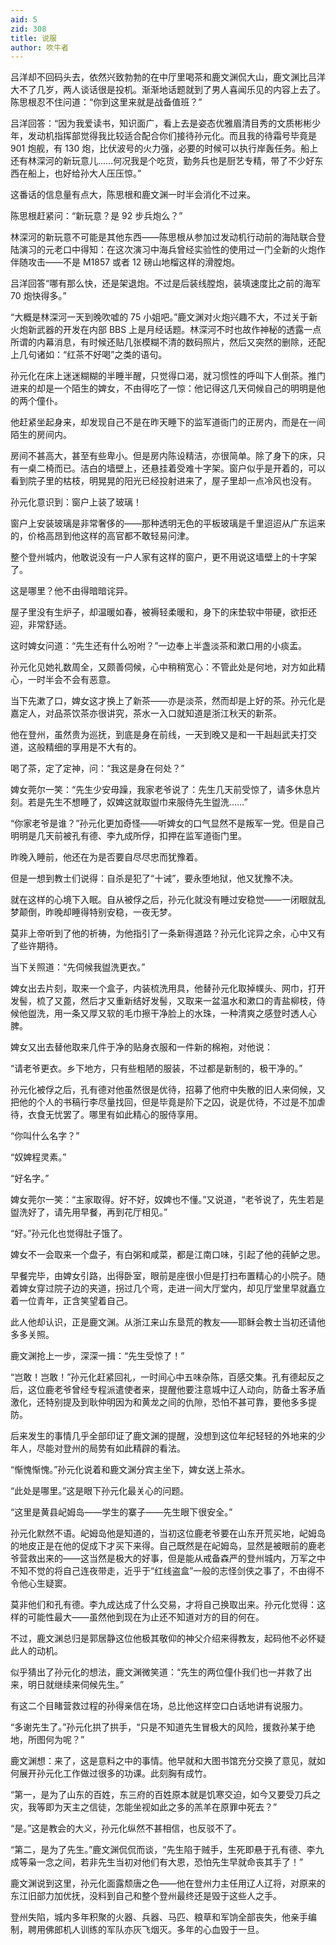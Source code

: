 ```yaml
---
aid: 5
zid: 308
title: 说服
author: 吹牛者
---
```


吕洋却不回码头去，依然兴致勃勃的在中厅里喝茶和鹿文渊侃大山，鹿文渊比吕洋大不了几岁，两人谈话很是投机。渐渐地话题就到了男人喜闻乐见的内容上去了。陈思根忍不住问道：“你到这里来就是战备值班？”

吕洋回答：“因为我爱读书，知识面广，看上去是姿态优雅眉清目秀的文质彬彬少年，发动机指挥部觉得我比较适合配合你们接待孙元化。而且我的待霜号毕竟是 901 炮舰，有 130 炮，比伏波号的火力强，必要的时候可以执行岸轰任务。船上还有林深河的新玩意儿……何况我是个吃货，勤务兵也是厨艺专精，带了不少好东西在船上，也好给孙大人压压惊。”

这番话的信息量有点大，陈思根和鹿文渊一时半会消化不过来。

陈思根赶紧问：“新玩意？是 92 步兵炮么？”

林深河的新玩意不可能是其他东西——陈思根从参加过发动机行动前的海陆联合登陆演习的元老口中得知：在这次演习中海兵曾经实验性的使用过一门全新的火炮作伴随攻击——不是 M1857 或者 12 磅山地榴这样的滑膛炮。

吕洋回答“哪有那么快，还是架退炮。不过是后装线膛炮，装填速度比之前的海军 70 炮快得多。”

“大概是林深河一天到晚吹嘘的 75 小姐吧。”鹿文渊对火炮兴趣不大，不过关于新火炮新武器的开发在内部 BBS 上是月经话题。林深河不时也故作神秘的透露一点所谓的内幕消息，有时候还贴几张模糊不清的数码照片，然后又突然的删除，还配上几句诸如：“红茶不好喝”之类的语句。

孙元化在床上迷迷糊糊的半睡半醒，只觉得口渴，就习惯性的呼叫下人倒茶。推门进来的却是一个陌生的婢女，不由得吃了一惊：他记得这几天伺候自己的明明是他的两个僮仆。

他赶紧坐起身来，却发现自己不是在昨天睡下的监军道衙门的正房内，而是在一间陌生的房间内。

房间不甚高大，甚至有些卑小。但是房内陈设精洁，亦很简单。除了身下的床，只有一桌二椅而已。洁白的墙壁上，还悬挂着受难十字架。窗户似乎是开着的，可以看到院子里的枯枝，明晃晃的阳光已经投射进来了，屋子里却一点冷风也没有。

孙元化意识到：窗户上装了玻璃！

窗户上安装玻璃是非常奢侈的——那种透明无色的平板玻璃是千里迢迢从广东运来的，价格高昂到他这样的高官都不敢轻易问津。

整个登州城内，他敢说没有一户人家有这样的窗户，更不用说这墙壁上的十字架了。

这是哪里？他不由得暗暗诧异。

屋子里没有生炉子，却温暖如春，被褥轻柔暖和，身下的床垫软中带硬，欲拒还迎，非常舒适。

这时婢女问道：“先生还有什么吩咐？”一边奉上半盏淡茶和漱口用的小痰盂。

孙元化见她礼数周全，又颇善伺候，心中稍稍宽心：不管此处是何地，对方如此精心，一时半会不会有恶意。

当下先漱了口，婢女这才换上了新茶——亦是淡茶，然而却是上好的茶。孙元化是嘉定人，对品茶饮茶亦很讲究，茶水一入口就知道是浙江秋天的新茶。

他在登州，虽然贵为巡抚，到底是身在前线，一天到晚又是和一干赳赳武夫打交道，这般精细的享用是不大有的。

喝了茶，定了定神，问：“我这是身在何处？”

婢女莞尔一笑：“先生少安毋躁，我家老爷说了：先生几天前受惊了，请多休息片刻。若是先生不想睡了，奴婢这就取盥巾来服侍先生盥洗……”

“你家老爷是谁？”孙元化更加奇怪——听婢女的口气显然不是叛军一党。但是自己明明是几天前被孔有德、李九成所俘，扣押在监军道衙门里。

昨晚入睡前，他还在为是否要自尽尽忠而犹豫着。

但是一想到教士们说得：自杀是犯了“十诫”，要永堕地狱，他又犹豫不决。

就在这样的心境下入眠。自从被俘之后，孙元化就没有睡过安稳觉——一闭眼就乱梦颠倒，昨晚却睡得特别安稳，一夜无梦。

莫非上帝听到了他的祈祷，为他指引了一条新得道路？孙元化诧异之余，心中又有了些许期待。

当下关照道：“先伺候我盥洗更衣。”

婢女出去片刻，取来一个盒子，内装梳洗用具，他替孙元化取掉幞头、网巾，打开发髻，梳了又蓖，然后才又重新结好发髻，又取来一盆温水和漱口的青盐柳枝，侍候他盥洗，用一条又厚又软的毛巾擦干净脸上的水珠，一种清爽之感登时透人心脾。

婢女又出去替他取来几件于净的贴身衣服和一件新的棉袍，对他说：

“请老爷更衣。乡下地方，只有些粗陋的服装，不过都是新制的，极干净的。”

孙元化被俘之后，孔有德对他虽然很是优待，招募了他府中失散的旧人来伺候，又把他的个人的书稿行李尽量找回，但是毕竟是阶下之囚，说是优待，不过是不加虐待，衣食无忧罢了。哪里有如此精心的服侍享用。

“你叫什么名字？”

“奴婢程灵素。”

“好名字。”

婢女莞尔一笑：“主家取得。好不好，奴婢也不懂。”又说道，“老爷说了，先生若是盥洗好了，请先用早餐，再到花厅相见。”

“好。”孙元化也觉得肚子饿了。

婢女不一会取来一个盘子，有白粥和咸菜，都是江南口味，引起了他的莼鲈之思。

早餐完毕，由婢女引路，出得卧室，眼前是座很小但是打扫布置精心的小院子。随着婢女穿过院子边的夹道，拐过几个弯，走进一间大厅堂内，却见厅堂里早就矗立着一位青年，正含笑望着自己。

此人他却认识，正是鹿文渊。从浙江来山东垦荒的教友——耶稣会教士当初还请他多多关照。

鹿文渊抢上一步，深深一揖：“先生受惊了！”

“岂敢！岂敢！”孙元化赶紧回礼，一时间心中五味杂陈，百感交集。孔有德起反之后，这位鹿老爷曾经专程派遣使者来，提醒他要注意城中辽人动向，防备土客矛盾激化，还特别提及到耿仲明因为和黄龙之间的仇隙，恐怕不甚可靠，要他多多提防。

后来发生的事情几乎全部印证了鹿文渊的提醒，没想到这位年纪轻轻的外地来的少年人，尽能对登州的局势有如此精辟的看法。

“惭愧惭愧。”孙元化说着和鹿文渊分宾主坐下，婢女送上茶水。

“此处是哪里。”这是眼下孙元化最关心的问题。

“这里是黄县屺姆岛——学生的寨子——先生眼下很安全。”

孙元化默然不语。屺姆岛他是知道的，当初这位鹿老爷要在山东开荒买地，屺姆岛的地皮正是在他的促成下才买下来得。自己既然是在屺姆岛，显然是被眼前的鹿老爷营救出来的——这当然是极大的好事，但是能从戒备森严的登州城内，万军之中不知不觉的将自己连夜带走，近乎于“红线盗盒”一般的志怪剑侠之事了，不由得不令他心生疑窦。

莫非他们和孔有德。李九成达成了什么交易，才将自己换取出来。孙元化觉得：这样的可能性最大——虽然他到现在为止还不知道对方的目的何在。

不过，鹿文渊总归是郭居静这位他极其敬仰的神父介绍来得教友，起码他不必怀疑此人的动机。

似乎猜出了孙元化的想法，鹿文渊微笑道：“先生的两位僮仆我们也一并救了出来，明日就继续来伺候先生。”

有这二个目睹营救过程的孙得亲信在场，总比他这样空口白话地讲有说服力。

“多谢先生了。”孙元化拱了拱手，“只是不知道先生冒极大的风险，援救孙某于绝地，所图何为呢？”

鹿文渊想：来了，这是意料之中的事情。他早就和大图书馆充分交换了意见，就如何展开孙元化工作做过很多的功课。此刻胸有成竹。

“第一，是为了山东的百姓，东三府的百姓原本就是饥寒交迫，如今又要受刀兵之灾，我等即为天主之信徒，怎能坐视如此之多的羔羊在原罪中死去？”

“是。”这是教会的大义，孙元化纵然不甚相信，也反驳不了。

“第二，是为了先生。”鹿文渊侃侃而谈，“先生陷于贼手，生死即悬于孔有德、李九成等枭一念之间，若非先生当初对他们有大恩，恐怕先生早就命丧其手了！”

鹿文渊说到这里，孙元化面露颓唐之色——他在登州力主任用辽人辽将，对原来的东江旧部力加优抚，没料到自己和整个登州最终还是毁于这些人之手。

登州失陷，城内多年积聚的火器、兵器、马匹、粮草和军饷全部丧失，他亲手编制，聘用佛郎机人训练的军队亦灰飞烟灭。多年的心血毁于一旦。
